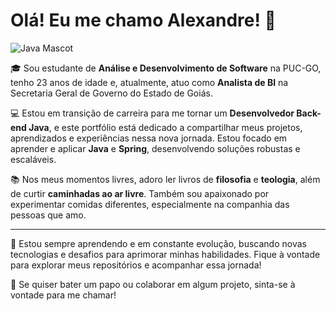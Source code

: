 # Olá! Eu me chamo Alexandre! 👋

![Java Mascot](https://www.pngfind.com/pngs/m/668-6684239_file-duke3d-java-duke-hd-png-download.png)

🎓 Sou estudante de **Análise e Desenvolvimento de Software** na PUC-GO, tenho 23 anos de idade e, atualmente, atuo como **Analista de BI** na Secretaria Geral de Governo do Estado de Goiás.

💻 Estou em transição de carreira para me tornar um **Desenvolvedor Back-end Java**, e este portfólio está dedicado a compartilhar meus projetos, aprendizados e experiências nessa nova jornada. Estou focado em aprender e aplicar **Java** e **Spring**, desenvolvendo soluções robustas e escaláveis.

📚 Nos meus momentos livres, adoro ler livros de **filosofia** e **teologia**, além de curtir **caminhadas ao ar livre**. Também sou apaixonado por experimentar comidas diferentes, especialmente na companhia das pessoas que amo.

---

🌱 Estou sempre aprendendo e em constante evolução, buscando novas tecnologias e desafios para aprimorar minhas habilidades. Fique à vontade para explorar meus repositórios e acompanhar essa jornada!

💬 Se quiser bater um papo ou colaborar em algum projeto, sinta-se à vontade para me chamar!
